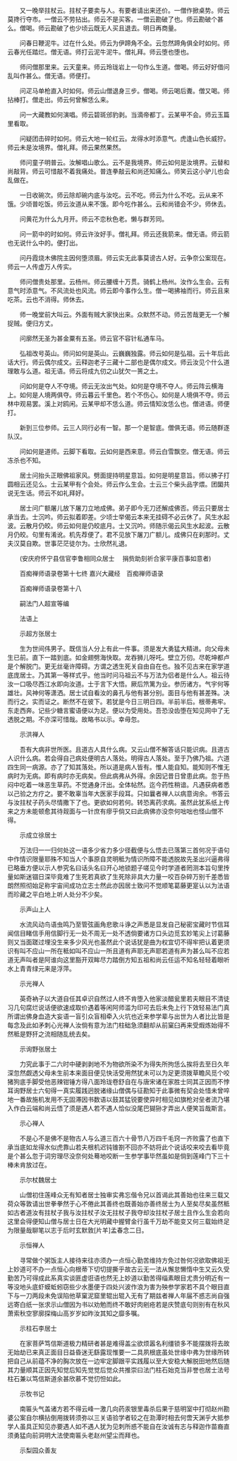 <!-- { "loadSidebar": true } -->
　　又一晚举拄杖云。拄杖子要卖与人。有要者请出来还价。一僧作掀桌势。师云莫搀行夺市。一僧云不劳拈出。师云不是买客。一僧云勘破了也。师云勘破个甚么。僧喝。师云勘破了也少顷云既无人买且退去。明日再商量。

　　问春日鞭泥牛。过在什么处。师云为伊蹄角不全。云忽然蹄角俱全时如何。师云春光任踏烂。僧无语。师打云泥牛泥牛。僧礼拜。师云堕也堕也。

　　师问僧那里来。云天童来。师云玲珑岩上一句作么生道。僧喝。师云好好借问乱叫作甚么。僧无语。师便打。

　　问疋马单枪直入时如何。师云山僧退身三步。僧喝。师云喝后聻。僧又喝。师拈棒打。僧走出。师云何曾解恁么来。

　　问一大藏教如何演唱。师云碧斑邠豹剥。当滴帝都丁。云某甲不会。师云玉篇里看取。

　　问疑团击碎时如何。师云大地一轮红云。龙得水时添意气。虎逢山色长威狞。师云未是汝境界。僧礼拜。师云果然果然。

　　师问童子明普云。汝解唱山歌么。云不是我境界。师云如何是汝境界。云替和尚敲背。师云可惜敲不着我痛处。普连拳敲云和尚还知痛么。师笑云这小驴儿也会乱做在。

　　一日收碗次。师云除却碗内底与汝吃。云不吃。师云为什么不吃。云从来不饿。少顷普吃饭。师云汝道从来不饿。即今吃作甚么。云和尚错会不少。师休去。

　　问黄花为什么九月开。师云不恋秋色老。懒与群芳同。

　　问一箭中的时如何。师云许汝好手。僧礼拜。师云还我箭来。僧无语。师云箭也无说什么中的。便打出。

　　问丹霞烧木佛院主因何堕须眉。师云实无此事莫谤古人好。云争奈公案现在。师云一人传虚万人传实。

　　师问僧贵处那里。云杨州。师云腰缠十万贯。骑鹤上杨州。汝作么生会。云有意气时添意气。不风流处也风流。师云即今事作么生。僧一喝拂袖而行。师云且来吃茶。云也不消得。师休去。

　　师一晚堂前大叫云。外面有贼大家快出来。众默然不动。师云苦哉更无一个解捉贼。便归方丈。

　　问廓然无圣为甚金粟有五圣。师云官不容针私通车马。

　　弘祖改号英山。师问如何是英山。云巍巍独露。师云如何是弘祖。云十年后此话大行。师云偶尔成文。云释迦老子三藏十二部也是偶尔成文。师云汝见个什么道理敢与么道。祖无语。师云将成九仞之山犹欠一篑之土。

　　问如何是夺人不夺境。师云无汝出气处。如何是夺境不夺人。师云阵云横海上。如何是人境两俱夺。师云暮云千里色。若个不伤心。如何是人境俱不夺。师云林中观易罢。溪上对鸥闲。云某甲却不恁么道。师云情知汝恁么也。僧进语。师便打。

　　新到三位参师。云三人同行必有一智。那一个是智底。僧俱无语。师云随群逐队汉。

　　问如何是道师。云脚下看取。云如何是西来意。师云白雪飘空。僧无语。师云冻杀也不知。

　　居士问抬头正眼佛祖家风。劈面提持明星意旨。如何是明星意旨。师以拂子打圆相云还见么。士云某甲有个会处。师云作么生会。士云三个柴头品字煨。团圞共说无生话。师云不如礼拜好。

　　居士问广额屠儿放下屠刀立地成佛。弟子即今无刀还解成佛否。师云只要居士承当去。士沉吟。师云拟着即差。少顷士举偈云本来无挂碍不必云休了。风生水起波。云散月仍皎。师云如何是仍皎底月。士又沉吟。师随示偈云风生水起波。云散月仍皎。句里有淆讹。机先荐便了。君不见放下屠刀广额儿。成佛只在刹那时。丈夫汉莫自欺。世事茫茫徒尔为。士欣然礼退。

　　(安庆府怀宁县信官李鲁相同众居士
　捐赀助刻祈合家平康百事如意者)

　　百痴禅师语录卷第十七终
嘉兴大藏经　百痴禅师语录


　　百痴禅师语录卷第十八

　　嗣法门人超宣等编

　　法语上

　　示超方张居士

　　生为世间伟男子。既信当人分上有此一件事。须是发大勇猛大精进。向父母未生已前。直下一踏到底。如金翅劈海快取。龙吞狮儿呀吒。壁立万仞。尽乾坤都卢是个解脱门。更无丝毫许障碍。方谓之透生死关自由自在也。独不见古来在家学道底庞居士。乃其第一等样式乎。他当时问马祖云不与万法为侣者是什么人。祖云待汝一口吸尽西江水即向汝道。士于言下大悟。厥后笊篱为业。参历诸方。气宇何等雄壮。风神何等潇洒。居士试自看汝的鼻孔与他有甚分别。面目与他有甚差殊。决而行之。实而证之。断然不在彼下。若犹是今日三明日四。半前半后。根蒂弗牢。东走西奔。记些少糖言蜜语便以为足。便以为受用处。吾恐没齿堕在知见网中了无透脱之期。不亦深可惜哉。故略书以示。幸毋忽。

　　示洪禅人

　　吾有大病非世所医。且道古人具什么病。又云山僧不解答话只能识病。且道古人识什么病。若会得自己病处便明古人落处。明得古人落处。至于乃佛乃祖。六道四生同一病源。亦了了知其落处。所以道是病人皆有。惟人能自知。能知则不惟无病时为无病。即有病时亦无病矣。但此病弗从外得。余因记昔日曾患此病。忽于热闷中吃着一味恶生草药。不觉通身汗出。全体帖然。迄今药性稍谙。凡遇获病者悉以己验之方疗之。要不敢辜当年大医家手段耳。只如曩者禅人以病意询余。书答云与汝拄杖子药头尽情撒下了也。更欲如何若何。转恐离药求病。虽然此犹系纸上传来之方未能顿愈其待觌面与一针庶有瘳乎倘又曰此病佛亦没奈何咄咄也怪山僧不得。

　　示成立徐居士

　　万法归一一归何处这一语多少省力多少径截便与么悟去已落第三首何况于语句中作情识限量耶殊不知当人个事原自灵明秪为情识所障不能透脱故先圣出兴逼弗得已略垂方便以示人参究名曰话头名曰开心地锁题子嗟见今时学道者罔测本旨句里抟量如斯迷锢日深毕竟难了生死若真欲了生死除非具大力量一咬百杂碎万别千差悉皆朗然照彻始足称宇宙间成功立志士然此亦因居士致问不觉顺笔葛藤更寔认以为法语而珍藏之平白地上听人处分不少矣。

　　示声山上人

　　水流风动鸟语虫鸣乃至管弦画角悲歌斗诤之声悉是显发自己秘密宝藏时节信耳闻信目睹信手用信脚行无一处不周无一处不透倘要诸方口头边觅玄妙笔尖上讨葛藤则又当面蹉过埋没生来多少风光也虽然此个说话犹是曲为权宜切不得牢把认着更须识有叫不应山一所在秪如叫不应山一所且道有声耶无声耶若道有声为甚么叫不应若道无声叫者是阿谁向这里豁开双眸尽力踏倒方知五祖和尚云任运不知名轻轻着眼听水上青青绿元来是浮萍。

　　示光禅人

　　英奇衲子以大道自任其卓识自然过人终不肯堕入他家淡醋瓮里若夫眼目不清徒习几句腐烂说话便欲速成取价遇着等闲阿师滥为印可去后未免上行下效轻易法门真所谓出佛身血造大妄语一盲引众盲相牵入火坑也近来参学辈与出世为人者比比皆是每念及此如矛刺心光禅人汝倘有意为法门柱础急须翻却从前窠臼再来受煆炼始得不然秪是野犴之流相随乱统去矣。

　　示询野张居士

　　力究此事于二六时中硬剥剥地不为物欲所染不为得失所拘恁么挨将去至日久年深忽然觑透父母未生前本来面目便见快活受用然犹未可以为足更须拨草瞻风觅个咬猪狗底手脚受他恶辣钳锤方得八面玲珑卷舒自在与唐宋诸在家胜士同其正因而不悖耳询野居士六旬得一真实履践迥脱诸缘山僧偶与征勘知于此事微有契会处惜未曾啐地一番故施机发用不无固滞因书数语以鼓其猛锐要使异时相见如旗枪对垒者流乃堪入作白云端和尚云悟了须是遇人若不遇人恰似没尾巴猢狲才弄出人便笑旨哉斯言。

　　示心禅人

　　不是心不是佛不是物古人与么道三百六十骨节八万四千毛窍一齐败露了也直下承当底如龙得水似虎靠山若夫根机迟钝锥劄不回亦不妨将此个说话咬来咬去看毕竟是个甚么忽于词穷理尽没奈何处蓦地咬断一生参学事毕然虽如是倘到莲峰门下三十棒未肯放过在。

　　示尔杖魏居士

　　山僧初住莲峰众无有知者居士独审实弗忘偕令兄以首谒此其善始也往来三载又荷众等敦请出世拳拳然于心不倦此其善终也既善始亦善终居士为人至矣尽矣虽然秪如古者道汝有拄杖子我与汝拄杖子汝无拄杖子我夺却汝拄杖子居士且作么生会若向这里会得便知山僧与居士日在大光明藏中握臂金行虽千万劫不能变又何三载始终足为限量哉聊笔以志于后时玄默敦[片羊]孟春念二日。

　　示恒禅人

　　寻常做个粥饭主人接待来往亦须办一点恒心勤苦维持方免过咎何况欲取佛祖无上妙道可不办一点恒心向根蒂下切切提撕乎故古云无一法从懈怠懒惰中生又云久受勤苦乃可得成此系真实谈匪虚诳语也然无上妙道以勤苦得缁素眼目尤贵分明近有一等没地头底虾蟆蚯蚓窃些少水墨便于四处兴波作浪为害为殃参学家若不具个眼目直下与一刀两段未免误陷他草窠泥窟里辊出辊入无有了期兹者禅人年届不惑志尚自强远寄白纸一张求示山僧因为书以劝勉而终不敢好肉剜疮若是庆赞底句则别有在秋风萧索秋空寥廓探梅山高岁岁如昨汝其知之靡多嘱。

　　示柱石李居士

　　在家菩萨笃信斯道极力精研者甚是难得盖尘欲烦嚣名利缰锁多不能摆拨将去故无始劫已来真正面目日益昏迷无繇露现惟要一二具夙根底虽处世缘中弗为世缘所转把自己从前蕴不净的胸次放在一边牢定脚跟平实践履以至大安稳大解脱田地然后随其力量顺其正因先知觉后知先觉觉后觉众共推崇曰法门柱石始克当非誉也居士法号柱石兼以笃信斯道余甚欣慕不觉忉怛如此。

　　示牧书记

　　南匾头气盖诸方若不得云峰一激几向药汞银里毒杀后果于慈明室中打彻赵州勘婆公案自尔横拈倒用拨转须弥以三关语验学者较之在泐潭时相去何啻天渊乎大抵参学人虽具正知见亦要遇人如不遇人犹为见刺所惑不能自在汝诚有志与释迦作苗裔直须勇猛向前洞明大法使南匾头老赵州望尘而拜也。

　　示梨园众善友

